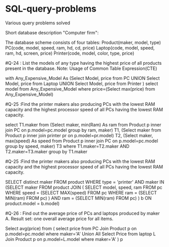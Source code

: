 # SQL-query-problems
Various query problems solved

Short database description "Computer firm":

The database scheme consists of four tables:
Product(maker, model, type)
PC(code, model, speed, ram, hd, cd, price)
Laptop(code, model, speed, ram, hd, screen, price)
Printer(code, model, color, type, price)

#Q-24 : List the models of any type having the highest price of all products present in the database.
Note: Usage of Common Table Expression(CTE)

with Any_Expensive_Model 
As
(Select Model, price from PC
UNION 
Select Model, price from Laptop
UNION 
Select Model, price from Printer 
)
select model from Any_Expensive_Model where price=(Select max(price) from Any_Expensive_Model)

#Q-25 :Find the printer makers also producing PCs with the lowest RAM capacity and the highest processor speed of all PCs having the lowest RAM capacity. 

select T1.maker from 
(Select maker, min(Ram) As ram from Product p inner join PC on p.model=pc.model group by ram, maker) T1, 
(Select maker from Product p inner join printer pr on p.model=pr.model) T2, 
(Select maker, max(speed) As speed from Product p inner join PC on p.model=pc.model group by speed, maker) T3 
where T1.maker=T2.maker AND T2.maker=T3.maker 
group by T1.maker

#Q-25 :Find the printer makers also producing PCs with the lowest RAM capacity and the highest processor speed of all PCs having the lowest RAM capacity. 

SELECT distinct maker FROM product WHERE type = 'printer'
AND maker IN (SELECT maker
FROM product JOIN ( 
SELECT model, speed, ram FROM pc WHERE speed =
                (SELECT MAX(speed) FROM pc
                WHERE ram = (SELECT MIN(ram) FROM pc)
                )
  AND ram = (SELECT MIN(ram) FROM pc)
            ) b
ON product.model = b.model)

#Q-26 : Find out the average price of PCs and laptops produced by maker A.
Result set: one overall average price for all items.

Select avg(price) from
(
select price from PC Join Product p on p.model=pc.model where maker='A'
Union All
Select Price from laptop L Join Product p on p.model=L.model where maker='A'
) p


